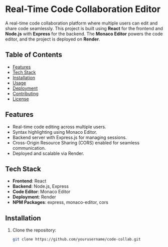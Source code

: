 # Real-Time Code Collaboration Editor

A real-time code collaboration platform where multiple users can edit and share code seamlessly. This project is built using **React** for the frontend and **Node.js** with **Express** for the backend. The **Monaco Editor** powers the code editor, and the project is deployed on **Render**.

## Table of Contents

- [Features](#features)
- [Tech Stack](#tech-stack)
- [Installation](#installation)
- [Usage](#usage)
- [Deployment](#deployment)
- [Contributing](#contributing)
- [License](#license)

## Features

- Real-time code editing across multiple users.
- Syntax highlighting using Monaco Editor.
- Backend server with Express.js for managing sessions.
- Cross-Origin Resource Sharing (CORS) enabled for seamless communication.
- Deployed and scalable via Render.

## Tech Stack

- **Frontend**: React
- **Backend**: Node.js, Express
- **Code Editor**: Monaco Editor
- **Deployment**: Render
- **NPM Packages**: express, monaco-editor, cors

## Installation

1. Clone the repository:
   ```bash
   git clone https://github.com/yourusername/code-collab.git
